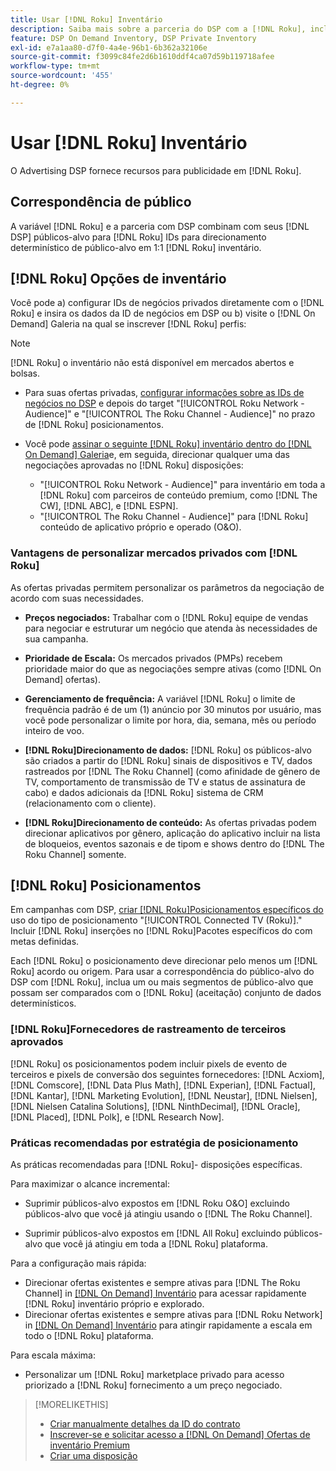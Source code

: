 ```yaml
---
title: Usar [!DNL Roku] Inventário
description: Saiba mais sobre a parceria do DSP com a [!DNL Roku], incluindo opções de inventário, fornecedores de rastreamento de terceiros aprovados e práticas recomendadas para [!DNL Roku]- disposições específicas.
feature: DSP On Demand Inventory, DSP Private Inventory
exl-id: e7a1aa80-d7f0-4a4e-96b1-6b362a32106e
source-git-commit: f3099c84fe2d6b1610ddf4ca07d59b119718afee
workflow-type: tm+mt
source-wordcount: '455'
ht-degree: 0%

---
```


# Usar [!DNL Roku] Inventário

O Advertising DSP fornece recursos para publicidade em [!DNL Roku].

## Correspondência de público

A variável [!DNL Roku] e a parceria com DSP combinam com seus [!DNL DSP] públicos-alvo para [!DNL Roku] IDs para direcionamento determinístico de público-alvo em 1:1 [!DNL Roku] inventário.

## [!DNL Roku] Opções de inventário

Você pode a) configurar IDs de negócios privados diretamente com o [!DNL Roku] e insira os dados da ID de negócios em DSP ou b) visite o [!DNL On Demand] Galeria na qual se inscrever [!DNL Roku] perfis:

>[!NOTE]
>
>[!DNL Roku] o inventário não está disponível em mercados abertos e bolsas.

* Para suas ofertas privadas, [configurar informações sobre as IDs de negócios no DSP](/help/dsp/inventory/deal-id-create.md) e depois do target &quot;[!UICONTROL Roku Network - Audience]&quot; e &quot;[!UICONTROL The Roku Channel - Audience]&quot; no prazo de [!DNL Roku] posicionamentos.<!-- Or do you target the deal ID?? I see those strings for Roku On Demand inventory. Clarify if all Roku private deals show up as one or the other of these in Roku Private inventory in Roku placement settings. -->

* Você pode [assinar o seguinte [!DNL Roku] inventário dentro do [!DNL On Demand] Galeria](/help/dsp/inventory/on-demand-inventory-subscribe.md)e, em seguida, direcionar qualquer uma das negociações aprovadas no [!DNL Roku] disposições:

   * &quot;[!UICONTROL Roku Network - Audience]&quot; para inventário em toda a [!DNL Roku] com parceiros de conteúdo premium, como [!DNL The CW], [!DNL ABC], e [!DNL ESPN].
   * &quot;[!UICONTROL The Roku Channel - Audience]&quot; para [!DNL Roku] conteúdo de aplicativo próprio e operado (O&amp;O).

### Vantagens de personalizar mercados privados com [!DNL Roku]

As ofertas privadas permitem personalizar os parâmetros da negociação de acordo com suas necessidades.

* **Preços negociados:** Trabalhar com o [!DNL Roku] equipe de vendas para negociar e estruturar um negócio que atenda às necessidades de sua campanha.

* **Prioridade de Escala:** Os mercados privados (PMPs) recebem prioridade maior do que as negociações sempre ativas (como [!DNL On Demand] ofertas).

* **Gerenciamento de frequência:** A variável [!DNL Roku] o limite de frequência padrão é de um (1) anúncio por 30 minutos por usuário, mas você pode personalizar o limite por hora, dia, semana, mês ou período inteiro de voo.<!-- Within the DSP placement settings? NO - you negotiate this with Roku, but Christine to confirm with Amanda whether you should be able to edit this in placement. -->

* **[!DNL Roku]Direcionamento de dados:** [!DNL Roku] os públicos-alvo são criados a partir do [!DNL Roku] sinais de dispositivos e TV, dados rastreados por [!DNL The Roku Channel] (como afinidade de gênero de TV, comportamento de transmissão de TV e status de assinatura de cabo) e dados adicionais da [!DNL Roku] sistema de CRM (relacionamento com o cliente).

* **[!DNL Roku]Direcionamento de conteúdo:** As ofertas privadas podem direcionar aplicativos por gênero, aplicação do aplicativo incluir na lista de bloqueios, eventos sazonais e de tipom e shows dentro do [!DNL The Roku Channel] somente.

## [!DNL Roku] Posicionamentos

Em campanhas com DSP, [criar [!DNL Roku]Posicionamentos específicos do](/help/dsp/campaign-management/placements/placement-create.md) uso do tipo de posicionamento &quot;[!UICONTROL Connected TV (Roku)].&quot; Incluir [!DNL Roku] inserções no [!DNL Roku]Pacotes específicos do com metas definidas.

Each [!DNL Roku] o posicionamento deve direcionar pelo menos um [!DNL Roku] acordo ou origem. Para usar a correspondência do público-alvo do DSP com [!DNL Roku], inclua um ou mais segmentos de público-alvo que possam ser comparados com o [!DNL Roku] (aceitação) conjunto de dados determinísticos.

### [!DNL Roku]Fornecedores de rastreamento de terceiros aprovados

[!DNL Roku] os posicionamentos podem incluir pixels de evento de terceiros e pixels de conversão dos seguintes fornecedores:  [!DNL Acxiom], [!DNL Comscore], [!DNL Data Plus Math], [!DNL Experian], [!DNL Factual], [!DNL Kantar], [!DNL Marketing Evolution], [!DNL Neustar], [!DNL Nielsen], [!DNL Nielsen Catalina Solutions], [!DNL NinthDecimal], [!DNL Oracle], [!DNL Placed], [!DNL Polk], e [!DNL Research Now].

### Práticas recomendadas por estratégia de posicionamento

As práticas recomendadas para [!DNL Roku]- disposições específicas.

Para maximizar o alcance incremental:

* Suprimir públicos-alvo expostos em [!DNL Roku O&O] excluindo públicos-alvo que você já atingiu usando o [!DNL The Roku Channel].

* Suprimir públicos-alvo expostos em [!DNL All Roku] excluindo públicos-alvo que você já atingiu em toda a [!DNL Roku] plataforma.

Para a configuração mais rápida:

* Direcionar ofertas existentes e sempre ativas para [!DNL The Roku Channel] in [[!DNL On Demand] Inventário](/help/dsp/inventory/on-demand-inventory-subscribe.md) para acessar rapidamente [!DNL Roku] inventário próprio e explorado.
* Direcionar ofertas existentes e sempre ativas para [!DNL Roku Network] in [[!DNL On Demand] Inventário](/help/dsp/inventory/on-demand-inventory-subscribe.md) para atingir rapidamente a escala em todo o [!DNL Roku] plataforma.

Para escala máxima:

* Personalizar um [!DNL Roku] marketplace privado para acesso priorizado a [!DNL Roku] fornecimento a um preço negociado.

>[!MORELIKETHIS]
>
>* [Criar manualmente detalhes da ID do contrato](/help/dsp/inventory/deal-id-create.md)
> * [Inscrever-se e solicitar acesso a [!DNL On Demand] Ofertas de inventário Premium](/help/dsp/inventory/on-demand-inventory-subscribe.md)
>* [Criar uma disposição](/help/dsp/campaign-management/placements/placement-create.md)
